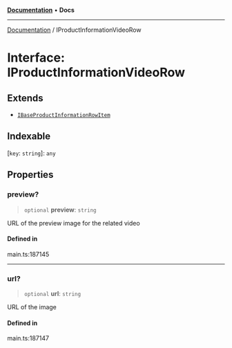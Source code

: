 [**Documentation**](../README.md) • **Docs**

***

[Documentation](../README.md) / IProductInformationVideoRow

# Interface: IProductInformationVideoRow

## Extends

- [`IBaseProductInformationRowItem`](IBaseProductInformationRowItem.md)

## Indexable

 \[`key`: `string`\]: `any`

## Properties

### preview?

> `optional` **preview**: `string`

URL of the preview image for the related video

#### Defined in

main.ts:187145

***

### url?

> `optional` **url**: `string`

URL of the image

#### Defined in

main.ts:187147
